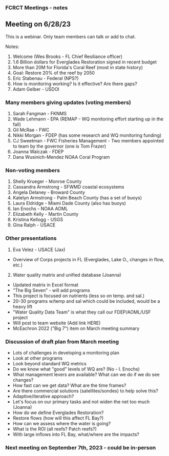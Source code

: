 ### FCRCT Meetings - notes 

## Meeting on 6/28/23

This is a webinar. Only team members can talk or add to chat.

Notes:
1. Welcome (Wes Brooks - FL Chief Resiliance officer)
2. 1.6 Billion dollars for Everglades Restoration signed in recent budget
3. More than 20M for Florida's Coral Reef (most in state history)
4. Goal: Restore 20% of the reef by 2050
5. Eric Stabenau - Federal (NPS?)
6. How is monitoring working? Is it effective? Are there gaps?
7. Adam Gelber - USDOI

### Many members giving updates (voting members)
   1. Sarah Fangman - FKNMS
   2. Wade Lehmann - EPA (REMAP - WQ monitoring effort starting up in the fall)
   3. Gil McRae - FWC
   4. Nikki Morgan - FDEP (has some research and WQ monitoring funding)
   5. CJ Sweetman - FWC Fisheries Management - Two members appointed to team by the governor (one is Tom Frazer)
   6. Joanna Walczak - FDEP
   7. Dana Wusinich-Mendez NOAA Coral Program

### Non-voting members
   1. Shelly Krueger - Monroe County
   2. Cassandra Armstrong - SFWMD coastal ecosystems
   3. Angela Delaney - Broward County
   4. Katelyn Armstrong - Palm Beach County (has a set of buoys)
   5. Laura Eldridge - Miami Dade County (also has buoys)
   6. Ian Enochs - NOAA AOML
   7. Elizabeth Kelly - Martin County
   8. Kristina Kellogg - USGS
   9. Gina Ralph - USACE

### Other presentations
1. Eva Velez - USACE (Jax)
 - Overview of Corps projects in FL (Everglades, Lake O., changes in flow, etc.)

2. Water quality matrix and unified database (Joanna)
 - Updated matrix in Excel format
 - "The Big Seven" - will add programs
 - This project is focused on nutrients (less so on temp. and sal.)
 - 20-30 programs w/temp and sal which could be included, would be a heavy lift
 - "Water Quality Data Team" is what they call our FDEP/AOML/USF project
 - Will post to team website (Add link HERE)
 - McEachron 2022 ("Big 7") item on March meeting summary

### Discussion of draft plan from March meeting
 - Lots of challenges in developing a monitoring plan
 - Look at other programs
 - Look beyond standard WQ metrics
 - Do we know what "good" levels of WQ are? (No - I. Enochs)
 - What management levers are available? What can we do if we do see changes?
 - How fast can we get data? What are the time frames?
 - Are there commercial solutions (satellites/sondes) to help solve this?
 - Adaptive/iterative approach?
 - Let's focus on our primary tasks and not widen the net too much (Joanna)
 - How do we define Everglades Restoration?
 - Restore flows (how will this affect FL Bay?)
 - How can we assess where the water is going?
 - What is the ROI (all reefs? Patch reefs?)
 - With large inflows into FL Bay, what/where are the impacts?

### Next meeting on September 7th, 2023 - could be in-person




